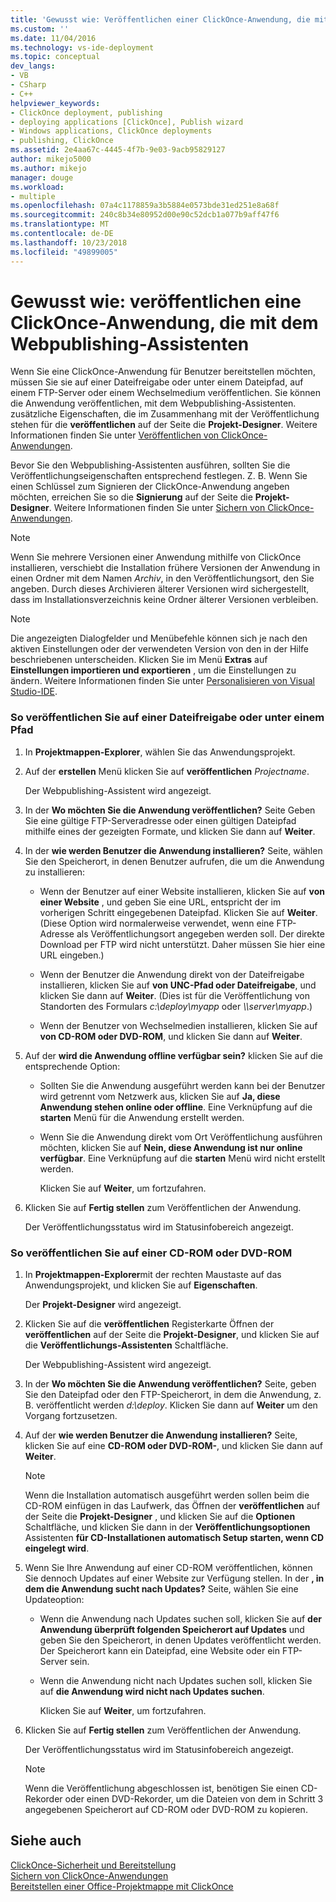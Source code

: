 ```yaml
---
title: 'Gewusst wie: Veröffentlichen einer ClickOnce-Anwendung, die mit dem Webpublishing-Assistenten | Microsoft-Dokumentation'
ms.custom: ''
ms.date: 11/04/2016
ms.technology: vs-ide-deployment
ms.topic: conceptual
dev_langs:
- VB
- CSharp
- C++
helpviewer_keywords:
- ClickOnce deployment, publishing
- deploying applications [ClickOnce], Publish wizard
- Windows applications, ClickOnce deployments
- publishing, ClickOnce
ms.assetid: 2e4aa67c-4445-4f7b-9e03-9acb95829127
author: mikejo5000
ms.author: mikejo
manager: douge
ms.workload:
- multiple
ms.openlocfilehash: 07a4c1178859a3b5884e0573bde31ed251e8a68f
ms.sourcegitcommit: 240c8b34e80952d00e90c52dcb1a077b9aff47f6
ms.translationtype: MT
ms.contentlocale: de-DE
ms.lasthandoff: 10/23/2018
ms.locfileid: "49899005"
---
```

# <a name="how-to-publish-a-clickonce-application-using-the-publish-wizard"></a>Gewusst wie: veröffentlichen eine ClickOnce-Anwendung, die mit dem Webpublishing-Assistenten
Wenn Sie eine ClickOnce-Anwendung für Benutzer bereitstellen möchten, müssen Sie sie auf einer Dateifreigabe oder unter einem Dateipfad, auf einem FTP-Server oder einem Wechselmedium veröffentlichen. Sie können die Anwendung veröffentlichen, mit dem Webpublishing-Assistenten. zusätzliche Eigenschaften, die im Zusammenhang mit der Veröffentlichung stehen für die **veröffentlichen** auf der Seite die **Projekt-Designer**. Weitere Informationen finden Sie unter [Veröffentlichen von ClickOnce-Anwendungen](../deployment/publishing-clickonce-applications.md).  
  
 Bevor Sie den Webpublishing-Assistenten ausführen, sollten Sie die Veröffentlichungseigenschaften entsprechend festlegen. Z. B. Wenn Sie einen Schlüssel zum Signieren der ClickOnce-Anwendung angeben möchten, erreichen Sie so die **Signierung** auf der Seite die **Projekt-Designer**. Weitere Informationen finden Sie unter [Sichern von ClickOnce-Anwendungen](../deployment/securing-clickonce-applications.md).  
  
> [!NOTE]
>  Wenn Sie mehrere Versionen einer Anwendung mithilfe von ClickOnce installieren, verschiebt die Installation frühere Versionen der Anwendung in einen Ordner mit dem Namen *Archiv*, in den Veröffentlichungsort, den Sie angeben. Durch dieses Archivieren älterer Versionen wird sichergestellt, dass im Installationsverzeichnis keine Ordner älterer Versionen verbleiben.  
  
> [!NOTE]
>  Die angezeigten Dialogfelder und Menübefehle können sich je nach den aktiven Einstellungen oder der verwendeten Version von den in der Hilfe beschriebenen unterscheiden. Klicken Sie im Menü **Extras** auf **Einstellungen importieren und exportieren** , um die Einstellungen zu ändern. Weitere Informationen finden Sie unter [Personalisieren von Visual Studio-IDE](../ide/personalizing-the-visual-studio-ide.md).  
  
### <a name="to-publish-to-a-file-share-or-path"></a>So veröffentlichen Sie auf einer Dateifreigabe oder unter einem Pfad  
  
1. In **Projektmappen-Explorer**, wählen Sie das Anwendungsprojekt.  
  
2. Auf der **erstellen** Menü klicken Sie auf **veröffentlichen** *Projectname*.  
  
    Der Webpublishing-Assistent wird angezeigt.  
  
3. In der **Wo möchten Sie die Anwendung veröffentlichen?** Seite Geben Sie eine gültige FTP-Serveradresse oder einen gültigen Dateipfad mithilfe eines der gezeigten Formate, und klicken Sie dann auf **Weiter**.  
  
4. In der **wie werden Benutzer die Anwendung installieren?** Seite, wählen Sie den Speicherort, in denen Benutzer aufrufen, die um die Anwendung zu installieren:  
  
   -   Wenn der Benutzer auf einer Website installieren, klicken Sie auf **von einer Website** , und geben Sie eine URL, entspricht der im vorherigen Schritt eingegebenen Dateipfad. Klicken Sie auf **Weiter**. (Diese Option wird normalerweise verwendet, wenn eine FTP-Adresse als Veröffentlichungsort angegeben werden soll. Der direkte Download per FTP wird nicht unterstützt. Daher müssen Sie hier eine URL eingeben.)  
  
   -   Wenn der Benutzer die Anwendung direkt von der Dateifreigabe installieren, klicken Sie auf **von UNC-Pfad oder Dateifreigabe**, und klicken Sie dann auf **Weiter**. (Dies ist für die Veröffentlichung von Standorten des Formulars *c:\deploy\myapp* oder  *\\\server\myapp*.)  
  
   -   Wenn der Benutzer von Wechselmedien installieren, klicken Sie auf **von CD-ROM oder DVD-ROM**, und klicken Sie dann auf **Weiter**.  
  
5. Auf der **wird die Anwendung offline verfügbar sein?** klicken Sie auf die entsprechende Option:  
  
   - Sollten Sie die Anwendung ausgeführt werden kann bei der Benutzer wird getrennt vom Netzwerk aus, klicken Sie auf **Ja, diese Anwendung stehen online oder offline**. Eine Verknüpfung auf die **starten** Menü für die Anwendung erstellt werden.  
  
   - Wenn Sie die Anwendung direkt vom Ort Veröffentlichung ausführen möchten, klicken Sie auf **Nein, diese Anwendung ist nur online verfügbar**. Eine Verknüpfung auf die **starten** Menü wird nicht erstellt werden.  
  
     Klicken Sie auf **Weiter**, um fortzufahren.  
  
6. Klicken Sie auf **Fertig stellen** zum Veröffentlichen der Anwendung.  
  
    Der Veröffentlichungsstatus wird im Statusinfobereich angezeigt.  
  
### <a name="to-publish-to-a-cd-rom-or-dvd-rom"></a>So veröffentlichen Sie auf einer CD-ROM oder DVD-ROM  
  
1. In **Projektmappen-Explorer**mit der rechten Maustaste auf das Anwendungsprojekt, und klicken Sie auf **Eigenschaften**.  
  
    Der **Projekt-Designer** wird angezeigt.  
  
2. Klicken Sie auf die **veröffentlichen** Registerkarte Öffnen der **veröffentlichen** auf der Seite die **Projekt-Designer**, und klicken Sie auf die **Veröffentlichungs-Assistenten** Schaltfläche.  
  
    Der Webpublishing-Assistent wird angezeigt.  
  
3. In der **Wo möchten Sie die Anwendung veröffentlichen?** Seite, geben Sie den Dateipfad oder den FTP-Speicherort, in dem die Anwendung, z. B. veröffentlicht werden *d:\deploy*. Klicken Sie dann auf **Weiter** um den Vorgang fortzusetzen.  
  
4. Auf der **wie werden Benutzer die Anwendung installieren?** Seite, klicken Sie auf eine **CD-ROM oder DVD-ROM-**, und klicken Sie dann auf **Weiter**.  
  
   > [!NOTE]
   >  Wenn die Installation automatisch ausgeführt werden sollen beim die CD-ROM einfügen in das Laufwerk, das Öffnen der **veröffentlichen** auf der Seite die **Projekt-Designer** , und klicken Sie auf die **Optionen** Schaltfläche, und klicken Sie dann in der **Veröffentlichungsoptionen** Assistenten **für CD-Installationen automatisch Setup starten, wenn CD eingelegt wird**.  
  
5. Wenn Sie Ihre Anwendung auf einer CD-ROM veröffentlichen, können Sie dennoch Updates auf einer Website zur Verfügung stellen. In der **, in dem die Anwendung sucht nach Updates?** Seite, wählen Sie eine Updateoption:  
  
   - Wenn die Anwendung nach Updates suchen soll, klicken Sie auf **der Anwendung überprüft folgenden Speicherort auf Updates** und geben Sie den Speicherort, in denen Updates veröffentlicht werden. Der Speicherort kann ein Dateipfad, eine Website oder ein FTP-Server sein.  
  
   - Wenn die Anwendung nicht nach Updates suchen soll, klicken Sie auf **die Anwendung wird nicht nach Updates suchen**.  
  
     Klicken Sie auf **Weiter**, um fortzufahren.  
  
6. Klicken Sie auf **Fertig stellen** zum Veröffentlichen der Anwendung.  
  
    Der Veröffentlichungsstatus wird im Statusinfobereich angezeigt.  
  
   > [!NOTE]
   >  Wenn die Veröffentlichung abgeschlossen ist, benötigen Sie einen CD-Rekorder oder einen DVD-Rekorder, um die Dateien von dem in Schritt 3 angegebenen Speicherort auf CD-ROM oder DVD-ROM zu kopieren.  
  
## <a name="see-also"></a>Siehe auch  
 [ClickOnce-Sicherheit und Bereitstellung](../deployment/clickonce-security-and-deployment.md)   
 [Sichern von ClickOnce-Anwendungen](../deployment/securing-clickonce-applications.md)   
 [Bereitstellen einer Office-Projektmappe mit ClickOnce](../vsto/deploying-an-office-solution-by-using-clickonce.md)